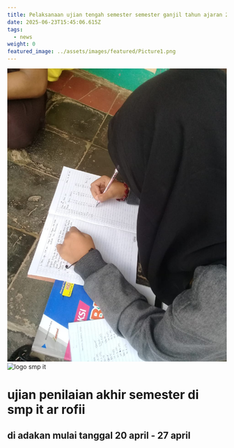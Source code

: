 ```yaml
---
title: Pelaksanaan ujian tengah semester semester ganjil tahun ajaran 2024/2025
date: 2025-06-23T15:45:06.615Z
tags:
  - news
weight: 0
featured_image: ../assets/images/featured/Picture1.png
---
```

![](img-20200430-wa0008.jpg)
![](picture1.png "logo smp it")

# ﻿ujian penilaian akhir semester di smp it ar rofii

## di adakan  mulai tanggal 20 april - 27 april
